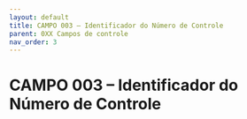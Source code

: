 ```yaml
---
layout: default
title: CAMPO 003 – Identificador do Número de Controle
parent: 0XX Campos de controle
nav_order: 3
---
```


# CAMPO 003 – Identificador do Número de Controle
